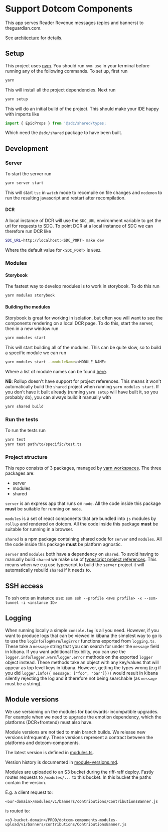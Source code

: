 # Support Dotcom Components

This app serves Reader Revenue messages (epics and banners) to theguardian.com.

See [architecture](docs/architecture.md) for details.

## Setup

This project uses [nvm](https://github.com/nvm-sh/nvm). You should run `nvm use` in your terminal before running any of the following commands. To set up, first run

```bash
yarn
```

This will install all the project dependencies. Next run

```bash
yarn setup
```

This will do an initial build of the project. This should make your IDE happy with imports like

```ts
import { EpicProps } from '@sdc/shared/types;
```

Which need the `@sdc/shared` package to have been built.

## Development

### Server

To start the server run

```bash
yarn server start
```

This will start `tsc` in `watch` mode to recompile on file changes and `nodemon` to run the resulting javascript and restart after recompilation.

#### DCR

A local instance of DCR will use the `SDC_URL` environment variable to get the url for requests to SDC. To point DCR at a local instance of SDC we can therefore run DCR like

```bash
SDC_URL=http://localhost:<SDC_PORT> make dev
```

Where the default value for `<SDC_PORT>` is `8082`.

### Modules

#### Storybook

The fastest way to develop modules is to work in storybook. To do this run

```bash
yarn modules storybook
```

#### Building the modules

Storybook is great for working in isolation, but often you will want to see the components rendering on a local DCR page. To do this, start the server, then in a new window run

```bash
yarn modules start
```

This will start building all of the modules. This can be quite slow, so to build a specific module we can run

```bash
yarn modules start --moduleName=<MODULE_NAME>
```

Where a list of module names can be found [here](./packages/shared/src/config/modules.ts).

**NB**: Rollup doesn't have support for project references. This means it won't automatically build the `shared` project when running `yarn modules start`. If you don't have it built already (running `yarn setup` will have built it, so you probably do), you can always build it manually with

```bash
yarn shared build
```

### Run the tests

To run the tests run

```bash
yarn test
yarn test path/to/specific/test.ts
```

### Project structure

This repo consists of 3 packages, managed by [yarn workspaces](https://classic.yarnpkg.com/en/docs/workspaces/). The three packages are:

- server
- modules
- shared

`server` is an express app that runs on `node`. All the code inside this package **must** be suitable for running on `node`.

`modules` is a set of react components that are bundled into `js` modules by `rollup` and rendered on dotcom. All the code inside this package **must** be suitable for running in a browser.

`shared` is a npm package containing shared code for `server` and `modules`. All the code inside this package **must** be platform agnostic.

`server` and `modules` both have a dependency on `shared`. To avoid having to manually build `shared` we make use of [typescript project references](https://www.typescriptlang.org/docs/handbook/project-references.html). This means when we e.g use typescript to build the `server` project it will automatically rebuild `shared` if it needs to.

## SSH access

To ssh onto an instance use:
`ssm ssh --profile <aws profile> -x --ssm-tunnel -i <instance ID>`

## Logging

When running locally a simple `console.log` is all you need. However, if you want to produce logs that can be viewed in kibana the simplest way to go is to use the `logInfo`/`logWarn`/`logError` functions exported from `logging.ts`. These take a `message` string that you can search for under the `message` field in kibana. If you want additional flexibility, you can use the `logger.info`/`logger.warn`/`logger.error` methods on the exported `logger` object instead. These methods take an object with any key/values that will appear as top level keys in kibana. However, getting the types wrong (e.g if you did `logger.info({ message: ["foo", "bar"]}))` would result in kibana silently rejecting the log and it therefore not being searchable (as `message` must be a string).

## Module versions

We use versioning on the modules for backwards-incompatible upgrades. For example when we need to upgrade the emotion dependency, which the platforms (DCR+frontend) must also have.

Module versions are not tied to main branch builds. We release new versions infrequently. These versions represent a contract between the platforms and dotcom-components.

The latest version is defined in [modules.ts](./packages/shared/src/config/modules.ts).

Version history is documented in [module-versions.md](/module-versions.md).

Modules are uploaded to an S3 bucket during the riff-raff deploy. Fastly routes requests to `/modules/...` to this bucket. In this bucket the paths contain the version.

E.g. a client request to:

`<our-domain>/modules/v1/banners/contributions/ContributionsBanner.js`

is routed to:

`<s3-bucket-domain>/PROD/dotcom-components-modules-upload/v1/banners/contributions/ContributionsBanner.js`
